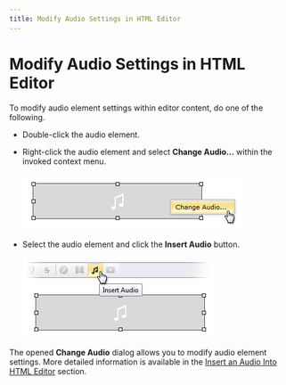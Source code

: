 ```yaml
---
title: Modify Audio Settings in HTML Editor
---
```

# Modify Audio Settings in HTML Editor
To modify audio element settings within editor content, do one of the following.
* Double-click the audio element.
* Right-click the audio element and select **Change Audio...** within the invoked context menu.
	
	![EUD_HtmlEditor_ChangeAudio1](../../../images/img25566.png)
* Select the audio element and click the **Insert Audio** button.
	
	![EUD_HtmlEditor_ChangeAudio2](../../../images/img25567.png)

The opened **Change Audio** dialog allows you to modify audio element settings. More detailed information is available in the [Insert an Audio Into HTML Editor](insert-an-audio-into-html-editor.md) section.